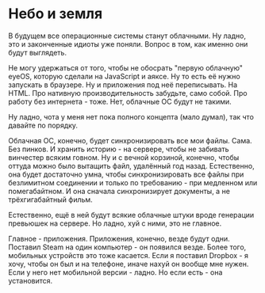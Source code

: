 # Небо и земля

В будущем все операционные системы станут облачными. Ну ладно, это и законченные идиоты уже поняли. Вопрос в том, как именно они будут выглядеть.

Не могу удержаться от того, чтобы не обосрать "первую облачную" eyeOS, которую сделали на JavaScript и аяксе. Ну то есть её нужно запускать в браузере. Ну и приложения под неё переписывать. На HTML. Про нативную производительность забудьте, само собой. Про работу без интернета - тоже. Нет, облачные ОС будут не такими.

Ну ладно, чота у меня нет пока полного концепта (мало думал), так что давайте по порядку.

Облачная ОС, конечно, будет синхронизировать все мои файлы. Сама. Без пинков. И хранить историю - на сервере, чтобы не забивать винчестер всяким говном. Ну и с вечной корзиной, конечно, чтобы оттуда можно было вытащить файл, удалённый год назад. Естественно, она будет достаточно умна, чтобы синхронизировать все файлы при безлимитном соединении и только по требованию - при медленном или помегабайтном. И она сначала синхронизирует документы, а не трёхгигабайтный фильм.

Естественно, ещё в ней будут всякие облачные штуки вроде генерации превьюшек на сервере. Но ладно, хуй с ними, это не главное.

Главное - приложения. Приложения, конечно, везде будут одни. Поставил Steam на один компьютер - он появился везде. Более того, мобильных устройств это тоже касается. Если я поставил Dropbox - я хочу, чтобы он был и на телефоне, иначе нахуй он вообще мне нужен. Если у него нет мобильной версии - ладно. Но если есть - она установится.
